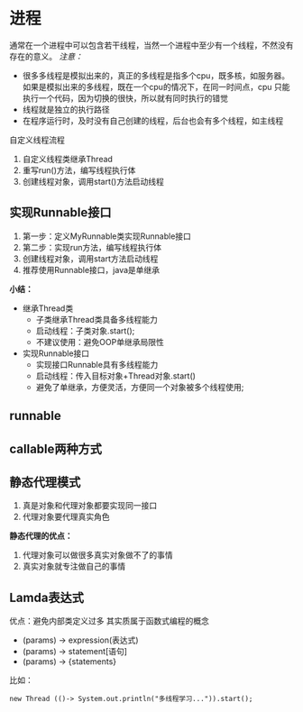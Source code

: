 # 进程
通常在一个进程中可以包含若干线程，当然一个进程中至少有一个线程，不然没有存在的意义。
*注意：*
- 很多多线程是模拟出来的，真正的多线程是指多个cpu，既多核，如服务器。
如果是模拟出来的多线程，既在一个cpu的情况下，在同一时间点，cpu
只能执行一个代码，因为切换的很快，所以就有同时执行的错觉
- 线程就是独立的执行路径
- 在程序运行时，及时没有自己创建的线程，后台也会有多个线程，如主线程

自定义线程流程
1. 自定义线程类继承Thread
2. 重写run()方法，编写线程执行体
3. 创建线程对象，调用start()方法启动线程

## 实现Runnable接口
1. 第一步：定义MyRunnable类实现Runnable接口
2. 第二步：实现run方法，编写线程执行体
3. 创建线程对象，调用start方法启动线程
4. 推荐使用Runnable接口，java是单继承

**小结：**
- 继承Thread类
    - 子类继承Thread类具备多线程能力
    - 启动线程：子类对象.start();
    - 不建议使用：避免OOP单继承局限性
- 实现Runnable接口
    - 实现接口Runnable具有多线程能力
    - 启动线程：传入目标对象+Thread对象.start()
    - 避免了单继承，方便灵活，方便同一个对象被多个线程使用;
## runnable
## callable两种方式

## 静态代理模式
1. 真是对象和代理对象都要实现同一接口
2. 代理对象要代理真实角色

**静态代理的优点：**
1. 代理对象可以做很多真实对象做不了的事情
2. 真实对象就专注做自己的事情

## Lamda表达式
优点：避免内部类定义过多
其实质属于函数式编程的概念
- (params) -> expression(表达式)
- (params) -> statement[语句]
- (params) -> {statements}

比如：
```
new Thread (()-> System.out.println("多线程学习...")).start();
```
